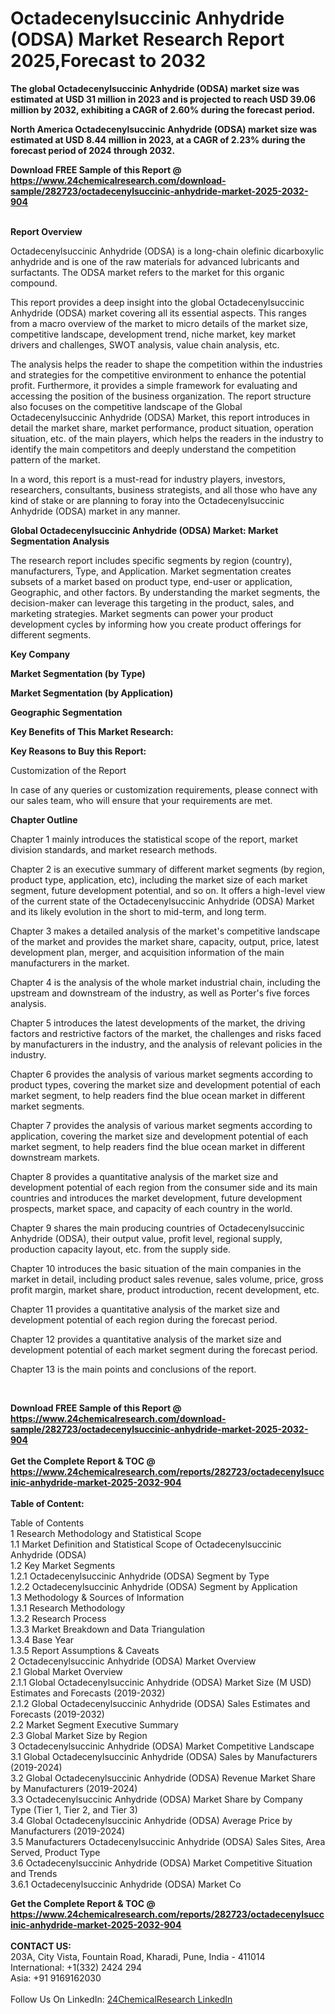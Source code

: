 <h1>Octadecenylsuccinic Anhydride (ODSA) Market Research Report 2025,Forecast to 2032</h1><p><strong>The global Octadecenylsuccinic Anhydride (ODSA) market size was estimated at USD 31 million in 2023 and is projected to reach USD 39.06 million by 2032, exhibiting a CAGR of 2.60% during the forecast period.</strong></p><p>
</p><p><strong>North America Octadecenylsuccinic Anhydride (ODSA) market size was estimated at USD 8.44 million in 2023, at a CAGR of 2.23% during the forecast period of 2024 through 2032.</strong></p><div><b>Download FREE Sample of this Report @ 
            <a href="https://www.24chemicalresearch.com/download-sample/282723/octadecenylsuccinic-anhydride-market-2025-2032-904">
            https://www.24chemicalresearch.com/download-sample/282723/octadecenylsuccinic-anhydride-market-2025-2032-904</a></b></div><br><p>
</p><p><strong>Report Overview</strong></p><p>
</p><p>Octadecenylsuccinic Anhydride (ODSA) is a long-chain olefinic dicarboxylic anhydride and is one of the raw materials for advanced lubricants and surfactants. The ODSA market refers to the market for this organic compound.</p><p>
</p><p>This report provides a deep insight into the global Octadecenylsuccinic Anhydride (ODSA) market covering all its essential aspects. This ranges from a macro overview of the market to micro details of the market size, competitive landscape, development trend, niche market, key market drivers and challenges, SWOT analysis, value chain analysis, etc.</p><p>
</p><p>
The analysis helps the reader to shape the competition within the industries and strategies for the competitive environment to enhance the potential profit. Furthermore, it provides a simple framework for evaluating and accessing the position of the business organization. The report structure also focuses on the competitive landscape of the Global Octadecenylsuccinic Anhydride (ODSA) Market, this report introduces in detail the market share, market performance, product situation, operation situation, etc. of the main players, which helps the readers in the industry to identify the main competitors and deeply understand the competition pattern of the market.</p><p>
In a word, this report is a must-read for industry players, investors, researchers, consultants, business strategists, and all those who have any kind of stake or are planning to foray into the Octadecenylsuccinic Anhydride (ODSA) market in any manner.</p><p>
</p><p><strong>Global Octadecenylsuccinic Anhydride (ODSA) Market: Market Segmentation Analysis</strong></p><p>
</p><p>The research report includes specific segments by region (country), manufacturers, Type, and Application. Market segmentation creates subsets of a market based on product type, end-user or application, Geographic, and other factors. By understanding the market segments, the decision-maker can leverage this targeting in the product, sales, and marketing strategies. Market segments can power your product development cycles by informing how you create product offerings for different segments.</p><p>
</p><p><strong>Key Company</strong></p><p>
</p><p>
</p><p><strong>Market Segmentation (by Type)</strong></p><p>
</p><p>
</p><p><strong>Market Segmentation (by Application)</strong></p><p>
</p><p>
</p><p><strong>Geographic Segmentation</strong></p><p>
</p><p>
</p><p><strong>Key Benefits of This Market Research:</strong></p><p>
</p><p>
</p><p><strong>Key Reasons to Buy this Report:</strong></p><p>
</p><p>
</p><p>Customization of the Report</p><p>
In case of any queries or customization requirements, please connect with our sales team, who will ensure that your requirements are met.</p><p>
</p><p><strong>Chapter Outline</strong></p><p>
</p><p>Chapter 1 mainly introduces the statistical scope of the report, market division standards, and market research methods.</p><p>
Chapter 2 is an executive summary of different market segments (by region, product type, application, etc), including the market size of each market segment, future development potential, and so on. It offers a high-level view of the current state of the Octadecenylsuccinic Anhydride (ODSA) Market and its likely evolution in the short to mid-term, and long term.</p><p>
Chapter 3 makes a detailed analysis of the market's competitive landscape of the market and provides the market share, capacity, output, price, latest development plan, merger, and acquisition information of the main manufacturers in the market.</p><p>
Chapter 4 is the analysis of the whole market industrial chain, including the upstream and downstream of the industry, as well as Porter's five forces analysis.</p><p>
Chapter 5 introduces the latest developments of the market, the driving factors and restrictive factors of the market, the challenges and risks faced by manufacturers in the industry, and the analysis of relevant policies in the industry.</p><p>
Chapter 6 provides the analysis of various market segments according to product types, covering the market size and development potential of each market segment, to help readers find the blue ocean market in different market segments.</p><p>
Chapter 7 provides the analysis of various market segments according to application, covering the market size and development potential of each market segment, to help readers find the blue ocean market in different downstream markets.</p><p>
Chapter 8 provides a quantitative analysis of the market size and development potential of each region from the consumer side and its main countries and introduces the market development, future development prospects, market space, and capacity of each country in the world.</p><p>
Chapter 9 shares the main producing countries of Octadecenylsuccinic Anhydride (ODSA), their output value, profit level, regional supply, production capacity layout, etc. from the supply side.</p><p>
Chapter 10 introduces the basic situation of the main companies in the market in detail, including product sales revenue, sales volume, price, gross profit margin, market share, product introduction, recent development, etc.</p><p>
Chapter 11 provides a quantitative analysis of the market size and development potential of each region during the forecast period.</p><p>
Chapter 12 provides a quantitative analysis of the market size and development potential of each market segment during the forecast period.</p><p>
Chapter 13 is the main points and conclusions of the report.</p><p>
 </p><div><b>Download FREE Sample of this Report @ 
            <a href="https://www.24chemicalresearch.com/download-sample/282723/octadecenylsuccinic-anhydride-market-2025-2032-904">
            https://www.24chemicalresearch.com/download-sample/282723/octadecenylsuccinic-anhydride-market-2025-2032-904</a></b></div><br><div><b>Get the Complete Report & TOC @ 
            <a href="https://www.24chemicalresearch.com/reports/282723/octadecenylsuccinic-anhydride-market-2025-2032-904">
            https://www.24chemicalresearch.com/reports/282723/octadecenylsuccinic-anhydride-market-2025-2032-904</a></b></div><br>
            <b>Table of Content:</b><p>Table of Contents<br />
1 Research Methodology and Statistical Scope<br />
1.1 Market Definition and Statistical Scope of Octadecenylsuccinic Anhydride (ODSA)<br />
1.2 Key Market Segments<br />
1.2.1 Octadecenylsuccinic Anhydride (ODSA) Segment by Type<br />
1.2.2 Octadecenylsuccinic Anhydride (ODSA) Segment by Application<br />
1.3 Methodology & Sources of Information<br />
1.3.1 Research Methodology<br />
1.3.2 Research Process<br />
1.3.3 Market Breakdown and Data Triangulation<br />
1.3.4 Base Year<br />
1.3.5 Report Assumptions & Caveats<br />
2 Octadecenylsuccinic Anhydride (ODSA) Market Overview<br />
2.1 Global Market Overview<br />
2.1.1 Global Octadecenylsuccinic Anhydride (ODSA) Market Size (M USD) Estimates and Forecasts (2019-2032)<br />
2.1.2 Global Octadecenylsuccinic Anhydride (ODSA) Sales Estimates and Forecasts (2019-2032)<br />
2.2 Market Segment Executive Summary<br />
2.3 Global Market Size by Region<br />
3 Octadecenylsuccinic Anhydride (ODSA) Market Competitive Landscape<br />
3.1 Global Octadecenylsuccinic Anhydride (ODSA) Sales by Manufacturers (2019-2024)<br />
3.2 Global Octadecenylsuccinic Anhydride (ODSA) Revenue Market Share by Manufacturers (2019-2024)<br />
3.3 Octadecenylsuccinic Anhydride (ODSA) Market Share by Company Type (Tier 1, Tier 2, and Tier 3)<br />
3.4 Global Octadecenylsuccinic Anhydride (ODSA) Average Price by Manufacturers (2019-2024)<br />
3.5 Manufacturers Octadecenylsuccinic Anhydride (ODSA) Sales Sites, Area Served, Product Type<br />
3.6 Octadecenylsuccinic Anhydride (ODSA) Market Competitive Situation and Trends<br />
3.6.1 Octadecenylsuccinic Anhydride (ODSA) Market Co</p><div><b>Get the Complete Report & TOC @ 
            <a href="https://www.24chemicalresearch.com/reports/282723/octadecenylsuccinic-anhydride-market-2025-2032-904">
            https://www.24chemicalresearch.com/reports/282723/octadecenylsuccinic-anhydride-market-2025-2032-904</a></b></div><br><b>CONTACT US:</b><br>
            203A, City Vista, Fountain Road, Kharadi, Pune, India - 411014<br>
            International: +1(332) 2424 294<br>
            Asia: +91 9169162030 <br><br>
            Follow Us On LinkedIn: <a href="https://www.linkedin.com/company/24chemicalresearch/">24ChemicalResearch LinkedIn</a>